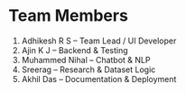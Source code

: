 # Team Members

1. Adhikesh R S – Team Lead / UI Developer  
2. Ajin K J – Backend & Testing  
3. Muhammed Nihal – Chatbot & NLP  
4. Sreerag – Research & Dataset Logic  
5. Akhil Das – Documentation & Deployment

